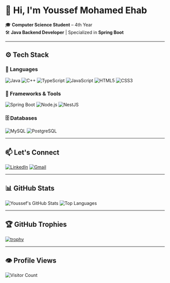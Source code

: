 # 👋 Hi, I'm Youssef Mohamed Ehab

🎓 **Computer Science Student** – 4th Year  
🛠️ **Java Backend Developer** | Specialized in **Spring Boot**

---

## ⚙️ Tech Stack

### 🧠 Languages  
![Java](https://img.shields.io/badge/Java-%23ED8B00.svg?style=flat&logo=java&logoColor=white)
![C++](https://img.shields.io/badge/C++-00599C?style=flat&logo=c%2B%2B&logoColor=white)
![TypeScript](https://img.shields.io/badge/TypeScript-3178C6?style=flat&logo=typescript&logoColor=white)
![JavaScript](https://img.shields.io/badge/JavaScript-F7DF1E?style=flat&logo=javascript&logoColor=black)
![HTML5](https://img.shields.io/badge/HTML5-E34F26?style=flat&logo=html5&logoColor=white)
![CSS3](https://img.shields.io/badge/CSS3-1572B6?style=flat&logo=css3&logoColor=white)

### 🧰 Frameworks & Tools  
![Spring Boot](https://img.shields.io/badge/Spring_Boot-6DB33F?style=flat&logo=springboot&logoColor=white)
![Node.js](https://img.shields.io/badge/Node.js-339933?style=flat&logo=nodedotjs&logoColor=white)
![NestJS](https://img.shields.io/badge/NestJS-E0234E?style=flat&logo=nestjs&logoColor=white)

### 🗄️ Databases  
![MySQL](https://img.shields.io/badge/MySQL-00758F?style=flat&logo=mysql&logoColor=white)
![PostgreSQL](https://img.shields.io/badge/PostgreSQL-336791?style=flat&logo=postgresql&logoColor=white)

---

## 📫 Let's Connect

[![LinkedIn](https://img.shields.io/badge/LinkedIn-blue?style=flat&logo=linkedin&logoColor=white)](https://www.linkedin.com/in/youssef-mohamed-ehab-bab09b295/)
[![Gmail](https://img.shields.io/badge/Gmail-D14836?style=flat&logo=gmail&logoColor=white)](mailto:youssefehab204@gmail.com)

---

## 📊 GitHub Stats

![Youssef's GitHub Stats](https://github-readme-stats.vercel.app/api?username=sofahoba&show_icons=true&theme=github_dark&hide_border=true)
![Top Languages](https://github-readme-stats.vercel.app/api/top-langs/?username=sofahoba&layout=compact&theme=github_dark&hide_border=true)

---

## 🏆 GitHub Trophies

[![trophy](https://github-profile-trophy.vercel.app/?username=sofahoba&theme=discord&no-frame=true)](https://github.com/ryo-ma/github-profile-trophy)

---

## 👁️ Profile Views

![Visitor Count](https://komarev.com/ghpvc/?username=sofahoba&label=Profile%20Views&color=0e75b6&style=flat)
